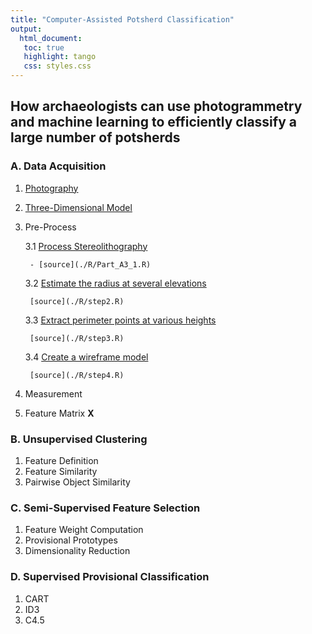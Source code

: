 ```yaml
---
title: "Computer-Assisted Potsherd Classification"
output:
  html_document:
   toc: true
   highlight: tango
   css: styles.css
---
```

## How archaeologists can use photogrammetry and machine learning to efficiently classify a large number of potsherds

### A. Data Acquisition
1. [Photography](./markdown/Part_A1.md)
2. [Three-Dimensional Model](./markdown/Part_A2.md)
3. Pre-Process

    3.1 [Process Stereolithography](./markdown/Part_A3_1.md)

        - [source](./R/Part_A3_1.R)

    3.2 [Estimate the radius at several elevations](./markdown/step2.md)

        [source](./R/step2.R)

    3.3 [Extract perimeter points at various heights](./markdown/step3.md)

        [source](./R/step3.R)

    3.4 [Create a wireframe model](./markdown/step4.md)

        [source](./R/step4.R)

4.  Measurement
5.  Feature Matrix **X**

### B. Unsupervised Clustering
1. Feature Definition
2. Feature Similarity
3. Pairwise Object Similarity

### C. Semi-Supervised Feature Selection
1. Feature Weight Computation
2. Provisional Prototypes
3. Dimensionality Reduction

### D. Supervised Provisional Classification
1. CART
2. ID3
3. C4.5
